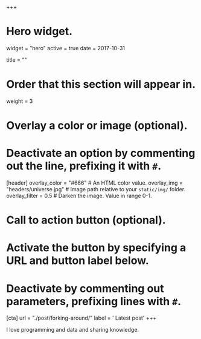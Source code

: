 +++
# Hero widget.
widget = "hero"
active = true
date = 2017-10-31

title = ""

# Order that this section will appear in.
weight = 3

# Overlay a color or image (optional).
#   Deactivate an option by commenting out the line, prefixing it with `#`.
[header]
  overlay_color = "#666"  # An HTML color value.
  overlay_img = "headers/universe.jpg"  # Image path relative to your `static/img/` folder.
  overlay_filter = 0.5  # Darken the image. Value in range 0-1.

# Call to action button (optional).
#   Activate the button by specifying a URL and button label below.
#   Deactivate by commenting out parameters, prefixing lines with `#`.
[cta]
  url = "./post/forking-around/"
  label = '<i class="fa fa-chevron-circle-right"></i> Latest post'
+++

I love programming and data and sharing knowledge. 
<br>
<br><br>

